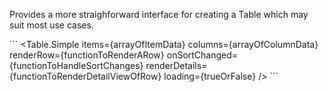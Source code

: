 Provides a more straighforward interface for creating a Table which may suit most use cases.

\`\`\`
<Table.Simple
  items={arrayOfItemData}
  columns={arrayOfColumnData}
  renderRow={functionToRenderARow}
  onSortChanged={functionToHandleSortChanges}
  renderDetails={functionToRenderDetailViewOfRow}
  loading={trueOrFalse}
/>
\`\`\`
